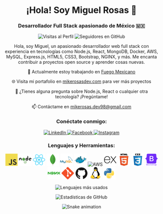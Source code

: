 <!-- Header -->
<h1 align="center">¡Hola! Soy Miguel Rosas 👋</h1>
<h3 align="center">Desarrollador Full Stack apasionado de México 🇲🇽</h3>

<!-- Badges -->
<p align="center">
  <img src="https://komarev.com/ghpvc/?username=mikeleganux1998&label=Visitas%20al%20perfil&color=0e75b6&style=flat-square" alt="Visitas al Perfil">
  <img src="https://img.shields.io/github/followers/mikeleganux1998?label=Sigue%20a%20@mikeleganux1998&style=flat-square" alt="Seguidores en GitHub">
</p>

<!-- Intro -->
<p align="center">Hola, soy Miguel, un apasionado desarrollador web full stack con experiencia en tecnologías como Node.js, React, MongoDB, Docker, AWS, MySQL, Express.js, HTML5, CSS3, Bootstrap, NGINX, y más. Me encanta contribuir a proyectos open source y aprender cosas nuevas.</p>

<!-- Proyectos Actuales -->
<p align="center">🔭 Actualmente estoy trabajando en <a href="https://github.com/Miguel98R/fuegomexicano">Fuego Mexicano</a></p>

<!-- Portafolio -->
<p align="center">🌐 Visita mi portafolio en <a href="https://mikerosasdev.com">mikerosasdev.com</a> para ver más proyectos</p>

<!-- Preguntas Frecuentes -->
<p align="center">💬 ¿Tienes alguna pregunta sobre Node.js, React o cualquier otra tecnología? ¡Pregúntame!</p>

<!-- Contacto -->
<p align="center">📫 Contáctame en <a href="mailto:mikerosas.dev98@gmail.com">mikerosas.dev98@gmail.com</a></p>

<!-- Redes Sociales -->
<h3 align="center">Conéctate conmigo:</h3>
<p align="center">
  <a href="https://linkedin.com/in/josemiguelrosas" target="_blank">
    <img src="https://img.shields.io/badge/LinkedIn-0077B5?style=flat-square&logo=linkedin&logoColor=white" alt="LinkedIn">
  </a>
  <a href="https://fb.com/miguelrosasjmz" target="_blank">
    <img src="https://img.shields.io/badge/Facebook-1877F2?style=flat-square&logo=facebook&logoColor=white" alt="Facebook">
  </a>
  <a href="https://instagram.com/miguelrosasjmz" target="_blank">
    <img src="https://img.shields.io/badge/Instagram-E4405F?style=flat-square&logo=instagram&logoColor=white" alt="Instagram">
  </a>
</p>

<!-- Lenguajes y Herramientas -->
<h3 align="center">Lenguajes y Herramientas:</h3>
<p align="center">
  <img src="https://raw.githubusercontent.com/devicons/devicon/master/icons/javascript/javascript-original.svg" alt="JavaScript" width="40" height="40"/>
  <img src="https://raw.githubusercontent.com/devicons/devicon/master/icons/nodejs/nodejs-original-wordmark.svg" alt="Node.js" width="40" height="40"/>
  <img src="https://raw.githubusercontent.com/devicons/devicon/master/icons/react/react-original.svg" alt="React" width="40" height="40"/>
  <img src="https://raw.githubusercontent.com/devicons/devicon/master/icons/mongodb/mongodb-original.svg" alt="MongoDB" width="40" height="40"/>
  <img src="https://raw.githubusercontent.com/devicons/devicon/master/icons/mysql/mysql-original-wordmark.svg" alt="MySQL" width="40" height="40"/>
  <img src="https://raw.githubusercontent.com/devicons/devicon/master/icons/docker/docker-original.svg" alt="Docker" width="40" height="40"/>
  <img src="https://github.com/swoodford/aws/blob/master/images/aws.png" alt="AWS" width="40" height="40"/>
  <img src="https://raw.githubusercontent.com/devicons/devicon/master/icons/express/express-original.svg" alt="Express.js" width="40" height="40"/>
  <img src="https://raw.githubusercontent.com/devicons/devicon/master/icons/html5/html5-original-wordmark.svg" alt="HTML5" width="40" height="40"/>
  <img src="https://raw.githubusercontent.com/devicons/devicon/master/icons/css3/css3-original-wordmark.svg" alt="CSS3" width="40" height="40"/>
  <img src="https://raw.githubusercontent.com/devicons/devicon/master/icons/bootstrap/bootstrap-plain-wordmark.svg" alt="Bootstrap" width="40" height="40"/>
  <img src="https://raw.githubusercontent.com/devicons/devicon/master/icons/nginx/nginx-original.svg" alt="NGINX" width="40" height="40"/>
  <img src="https://raw.githubusercontent.com/devicons/devicon/master/icons/git/git-original.svg" alt="Git" width="40" height="40"/>
  <img src="https://raw.githubusercontent.com/devicons/devicon/master/icons/github/github-original.svg" alt="GitHub" width="40" height="40"/>
  <img src="https://raw.githubusercontent.com/devicons/devicon/master/icons/linux/linux-original.svg" alt="Linux" width="40" height="40"/>
  <img src="https://raw.githubusercontent.com/devicons/devicon/master/icons/python/python-original.svg" alt="Python" width="40" height="40"/>
  
</p>

<!-- Estadísticas de GitHub -->
<p align="center">
  <img src="https://github-readme-stats.vercel.app/api/top-langs/?username=mikeleganux1998&layout=compact&langs_count=8&theme=radical" alt="Lenguajes más usados">
</p>
<p align="center">
  <img src="https://github-readme-stats.vercel.app/api?username=mikeleganux1998&show_icons=true&theme=radical" alt="Estadísticas de GitHub">
</p>
<!-- Animación del Snake -->
<p align="center">
  <img src="https://github.com/mikeleganux1998/mikeleganux1998/blob/output/github-contribution-grid-snake.svg" alt="Snake animation" />
</p>
